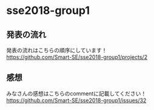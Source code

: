 # sse2018-group1

## 発表の流れ
発表の流れはこちらの順序にしています！      
https://github.com/Smart-SE/sse2018-group1/projects/2

## 感想
みなさんの感想はこちらのcommentに記載してください！
https://github.com/Smart-SE/sse2018-group1/issues/32
